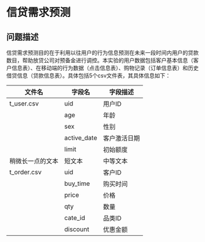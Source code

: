 # 信贷需求预测
## 问题描述
信贷需求预测目的在于利用以往用户的行为信息预测在未来一段时间内用户的贷款数目，帮助放贷公司对预备金进行调控。本实验的用户数据包括客户基本信息（客户信息表）、在移动端的行为数据（点击信息表）、购物记录（订单信息表）和历史借贷信息（贷款信息表）。具体包括5个csv文件表，其具体信息如下：

| 文件名 | 字段名 | 字段描述 |
|------|------|------|
|  t_user.csv | uid | 用户ID |
|            | age | 年龄 |
|            | sex | 性别 |
|            | active_date | 客户激活日期 |
|            | limit | 初始额度 |
| 稍微长一点的文本 | 短文本 | 中等文本 |
|t_order.csv|	uid|	客户ID|
||	buy_time |	购买时间|
||	price|	价格|
||	qty|	数量|
||	cate_id|	品类ID|
||	discount|	优惠金额|


